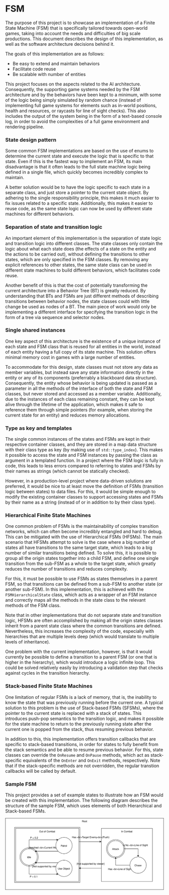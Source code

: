 # FSM

The purpose of this project is to showcase an implementation of a Finite State Machine (FSM) that is specifically tailored towards open-world games, taking into account the needs and difficulties of big scale productions. This document describes the design of this implementation, as well as the software architecture decisions behind it.

The goals of this implementation are as follows:
- Be easy to extend and maintain behaviors
- Facilitate code reuse
- Be scalable with number of entities

This project focuses on the aspects related to the AI architecture. Consequently, the supporting game systems needed by the FSM architecture and by the behaviors have been kept to a minimum, with some of the logic being simply simulated by random chance (instead of implementing full game systems for elements such as in-world positions, health and resources, or raycasts for line of sight checks). This also includes the output of the system being in the form of a text-based console log, in order to avoid the complexities of a full game environment and rendering pipeline.

### State design pattern

Some common FSM implementations are based on the use of enums to determine the current state and execute the logic that is specific to that state. Even if this is the fastest way to implement an FSM, its main disadvantage is that it often leads to the full state machine logic being defined in a single file, which quickly becomes incredibly complex to maintain.

A better solution would be to have the logic specific to each state in a separate class, and just store a pointer to the current state object. By adhering to the single responsibility principle, this makes it much easier to fix issues related to a specific state. Additionally, this makes it easier to reuse code, as the same state logic can now be used by different state machines for different behaviors.

### Separation of state and transition logic

An important element of this implementation is the separation of state logic and transition logic into different classes. The state classes only contain the logic about what each state does (the effects of a state on the entity and the actions to be carried out), without defining the transitions to other states, which are only specified in the FSM classes. By removing any explicit references to other states, the same state class can be used in different state machines to build different behaviors, which facilitates code reuse.

Another benefit of this is that the cost of potentially transforming the current architecture into a Behavior Tree (BT) is greatly reduced. By understanding that BTs and FSMs are just different methods of describing transitions between behavior nodes, the state classes could with little change be used as nodes of a BT. The main piece of work would only be implementing a different interface for specifying the transition logic in the form of a tree via sequence and selector nodes.

### Single shared instances

One key aspect of this architecture is the existence of a unique instance of each state and FSM class that is reused for all entities in the world, instead of each entity having a full copy of its state machine. This solution offers minimal memory cost in games with a large number of entities.

To accommodate for this design, state classes must not store any data as member variables, but instead save any state information directly in the entity or any of its components (preferrably a blackboard data structure). Consequently, the entity whose behavior is being updated is passed as a parameter in all the methods of the interface of both the state and FSM classes, but never stored and accessed as a member variable. Additionally, due to the instances of each class remaining constant, they can be kept alive through the lifetime of the application, which makes it safe to reference them through simple pointers (for example, when storing the current state for an entity) and reduces memory allocations.

### Type as key and templates

The single common instances of the states and FSMs are kept in their respective container classes, and they are stored in a map data structure with their class type as key (by making use of `std::type_index`). This makes it possible to access the state and FSM instances by passing the class as argument in a templated function. In a project where the FSM logic is fully in code, this leads to less errors compared to referring to states and FSMs by their names as strings (which cannot be statically checked).

However, in a production-level project where data-driven solutions are preferred, it would be nice to at least move the definition of FSMs (transition logic between states) to data files. For this, it would be simple enough to modify the existing container classes to support accessing states and FSMs by their name as a string (instead of or in addition to by their class type).

### Hierarchical Finite State Machines

One common problem of FSMs is the maintainability of complex transition networks, which can often become incredibly entangled and hard to debug. This can be mitigated with the use of Hierarchical FSMs (HFSMs). The main scenario that HFSMs attempt to solve is the case where a big number of states all have transitions to the same target state, which leads to a big number of similar transitions being defined. To solve this, it is possible to group all the origin states together into a child FSM, and define one single transition from the sub-FSM as a whole to the target state, which greatly reduces the number of transitions and reduces complexity.

For this, it must be possible to use FSMs as states themselves in a parent FSM, so that transitions can be defined from a sub-FSM to another state (or another sub-FSM). In this implementation, this is achieved with the `FSMHierarchicalState` class, which acts as a wrapper of an FSM instance and correctly maps all the methods in the state class to the relevant methods of the FSM class.

Note that in other implementations that do not separate state and transition logic, HFSMs are often accomplished by making all the origin states classes inherit from a parent state class where the common transitions are defined. Nevertheless, this increases the complexity of the code, especially with hierarchies that are multiple levels deep (which would translate to multiple levels of inheritance).

One problem with the current implementation, however, is that it would currently be possible to define a transition to a parent FSM (or one that is higher in the hierarchy), which would introduce a logic infinite loop. This could be solved relatively easily by introducing a validation step that checks against cycles in the transition hierarchy.

### Stack-based Finite State Machines

One limitation of regular FSMs is a lack of memory, that is, the inability to know the state that was previously running before the current one. A typical solution to this problem is the use of Stack-based FSMs (SFSMs), where the pointer to the current state is replaced with a stack of states. This introduces push-pop semantics to the transition logic, and makes it possible for the state machine to return to the previously running state after the current one is popped from the stack, thus resuming previous behavior.

In addition to this, this implementation offers transition callbacks that are specific to stack-based transitions, in order for states to fully benefit from the stack semantics and be able to resume previous behavior. For this, state classes can override the `OnResume` and `OnPause` methods, which act as stack-specific equivalents of the `OnEnter` and `OnExit` methods, respectively. Note that if the stack-specific methods are not overridden, the regular transtion callbacks will be called by default.

### Sample FSM

This project provides a set of example states to illustrate how an FSM would be created with this implementation. The following diagram describes the structure of the sample FSM, which uses elements of both Hierarchical and Stack-based FSMs.

<p align="center">
  <img src="./docs/resources/SampleFSM.svg" alt="Diagram of sample FSM" />
</p>
